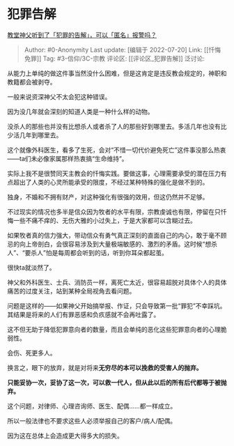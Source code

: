 # 犯罪告解
[教堂神父听到了「犯罪的告解」，可以「匿名」报警吗？](https://www.zhihu.com/question/22138105/answer/2583133184)

> Author: #0-Anonymity
> Last update: [编辑于 2022-07-20]
> Link: [[忏悔免罪]]
> Tag: #3-信仰/3C-宗教
> 评论区: [[评论区_犯罪告解]]
> 泛讨论:

从能力上单纯的做这件事当然没什么困难，但是这肯定是违反教会规定的，神职和教籍都会被剥夺。

一般来说资深神父不太会犯这种错误。

因为没几年就会深刻的知道人类是一种什么样的动物。

没杀人的那些也并没有比想杀人或者杀了人的那些好到哪里去。多活几年也没有比少活几年到哪里去。

这个就像外科医生，看多了生死，会对“不惜一切代价避免死亡”这件事没那么热衷——ta们未必像家属那样热衷搞“生命维持”。

实际上我不是很赞同天主教会的忏悔实践。要做这事，心理需要承受的潜在压力有点超出了人类的心灵所能承受的限度，不经过某种特殊的强化是做不到的。

独身，不婚和不拥有财产，对这种强化有很强的效用，但这仍然并不足够。

不过现实的情况也多半是信众因为牧者的水平有限，宗教虔诚也有限，停留在只忏悔一些不痛不痒的、无伤大雅的小过失上，于是大家都可以含糊过去。

如果牧者真的信力强大，带动信众有勇气真正深刻的直面自己的内心，敢于毫不顾忌的向上帝剖白，会很容易涉及到大量极端敏感的、激烈的矛盾。这时候“想杀人”、“要杀人”怕是每周都会听到的话，听到你耳朵都起茧。

很快ta就淡然了。

神父和外科医生、士兵、消防员一样，离死亡太近，很容易超脱对具体个人的具体痛苦的过度关注，站到某种全局视角去看问题。

问题是这样的——如果神父开始搞举报、作证，只会导致第一批“罪犯”不幸踩坑。其结果是将来的人们有罪恶感和负疚感就不会再吐露了。

这不但无助于降低犯罪意向者的数量，而且会单纯的恶化这些犯罪意向者的心理脆弱性。

会伤、死更多人。

换言之，眼下的放弃，就是对将来**无穷尽的本可以挽救的受害人的抛弃。**

**只能妥协一次，妥协了这一次，可以救一代人，但从此以后的所有后代都等于被抛弃。**

这个问题，对律师、心理咨询师、医生、配偶……都一样成立。

所以一般法律也不要求这些人必须举报自己的客户/病人/配偶。

因为这在总体上会造成更大得多大的损失。
